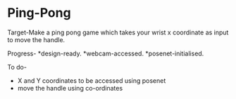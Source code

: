 # Ping-Pong

Target-Make a ping pong game which takes your wrist x coordinate as input to move the handle.

Progress-
*design-ready.
*webcam-accessed.
*posenet-initialised.

To do-
* X and Y coordinates to be accessed using posenet
* move the handle using co-ordinates
 
